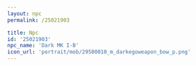 ```yaml
---
layout: npc
permalink: /25021903

title: Npc
id: '25021903'
npc_name: 'Dark MK I-B'
icon_url: 'portrait/mob/29500010_m_darkegoweapon_bow_p.png'
---
```

